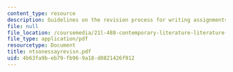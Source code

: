 ```yaml
---
content_type: resource
description: Guidelines on the revision process for writing assignments.
file: null
file_location: /coursemedia/21l-488-contemporary-literature-literature-development-and-human-rights-spring-2008/4b63fa9beb79fb969a18d0821426f912_ntsonessayrevisn.pdf
file_type: application/pdf
resourcetype: Document
title: ntsonessayrevisn.pdf
uid: 4b63fa9b-eb79-fb96-9a18-d0821426f912
---
```

